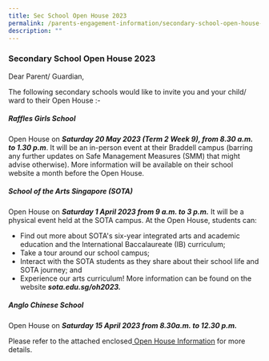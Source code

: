 ```yaml
---
title: Sec School Open House 2023
permalink: /parents-engagement-information/secondary-school-open-house-2023/
description: ""
---
```

### Secondary School Open House 2023

Dear Parent/ Guardian,

The following secondary schools would like to invite you and your child/ ward to their Open House :-

##### **Raffles Girls School** 
Open House on ***Saturday 20 May 2023 (Term 2 Week 9), from 8.30 a.m. to 1.30 p.m***. 
It will be an in-person event at their Braddell campus (barring any further updates on Safe Management Measures (SMM) that might advise otherwise). 
More information will be available on their school website a month before the Open House. 


##### **School of the Arts Singapore (SOTA)**
Open House on ***Saturday 1 April 2023 from 9 a.m. to 3  p.m.***
It will be a physical event held at the SOTA campus. At the Open House, students can:
* Find out more about SOTA's six-year integrated arts and academic education and the International Baccalaureate (IB) curriculum;
* Take a tour around our school campus;
* Interact with the SOTA students as they share about their school life and SOTA journey; and
* Experience our arts curriculum!
More information can be found on the website ***sota.edu.sg/oh2023.***



##### **Anglo Chinese School**
Open House on ***Saturday 15 April 2023 from  8.30a.m. to 12.30  p.m.***


 

Please refer to the attached enclosed[ Open House Information](/files/ACS(I)%202023%20Open%20House%20Invitation.pdf) for more details.
